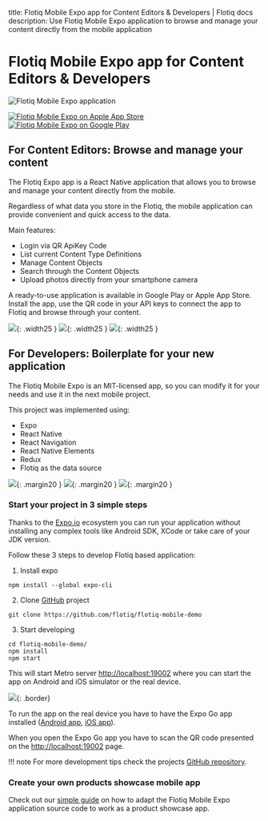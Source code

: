 title: Flotiq Mobile Expo app for Content Editors & Developers | Flotiq docs
description: Use Flotiq Mobile Expo application to browse and manage your content directly from the mobile application

# Flotiq Mobile Expo app for Content Editors & Developers

![Flotiq Mobile Expo application](images/head-image.jpg)


[![Flotiq Mobile Expo on Apple App Store](https://user-images.githubusercontent.com/551004/29770691-a2082ff4-8bc6-11e7-89a6-964cd405ea8e.png)](https://apps.apple.com/app/flotiq-mobile-expo/id1505331246) [![Flotiq Mobile Expo on Google Play](https://user-images.githubusercontent.com/551004/29770692-a20975c6-8bc6-11e7-8ab0-1cde275496e0.png)](https://play.google.com/store/apps/details?id=com.flotiqmobiledemo)


## For Content Editors: Browse and manage your content

The Flotiq Expo app is a React Native application that allows you to browse and manage your content directly from the mobile.

Regardless of what data you store in the Flotiq, the mobile application can provide convenient and quick access to the data.

Main features:

* Login via QR ApiKey Code
* List current Content Type Definitions
* Manage Content Objects
* Search through the Content Objects
* Upload photos directly from your smartphone camera

A ready-to-use application is available in Google Play or Apple App Store. Install the app, use the QR code in your API keys to connect the app to Flotiq and browse through your content.

![](images/mobile-0.png){: .width25 }
![](images/mobile-1.png){: .width25 }
![](images/mobile-2.png){: .width25 }


## For Developers: Boilerplate for your new application


The Flotiq Mobile Expo is an MIT-licensed app, so you can modify it for your needs and use it in the next mobile project.

This project was implemented using:

* Expo
* React Native
* React Navigation
* React Native Elements
* Redux
* Flotiq as the data source


![](images/react-native.png){: .margin20 }
![](images/logo-expo.png){: .margin20 }
![](images/react-native-elements.png){: .margin20 }


### Start your project in 3 simple steps

Thanks to the [Expo.io](https://expo.dev) ecosystem you can run your application without installing any complex
tools like Android SDK, XCode or take care of your JDK version.

Follow these 3 steps to develop Flotiq based application:

1. Install expo
```shell
npm install --global expo-cli
```

2. Clone [GitHub](https://github.com/flotiq/flotiq-mobile-demo) project
```shell
git clone https://github.com/flotiq/flotiq-mobile-demo
```

3. Start developing
```shell
cd flotiq-mobile-demo/
npm install
npm start
```

This will start Metro server [http://localhost:19002](http://localhost:19002/) where you can start the app on Android and iOS simulator or the real device.

![](images/metro.png){: .border}


To run the app on the real device you have to have the Expo Go app installed ([Android app](https://play.google.com/store/apps/details?id=host.exp.exponent), [iOS app](https://apps.apple.com/us/app/expo-go/id982107779)).

When you open the Expo Go app you have to scan the QR code presented on the [http://localhost:19002](http://localhost:19002/) page.

!!! note
For more development tips check the projects [GitHub repository](https://github.com/flotiq/flotiq-mobile-demo).

### Create your own products showcase mobile app

Check out our [simple guide](/docs/Deep-Dives/mobile-expo-product-showcase/) on how to adapt the Flotiq Mobile Expo application source code
to work as a product showcase app.

